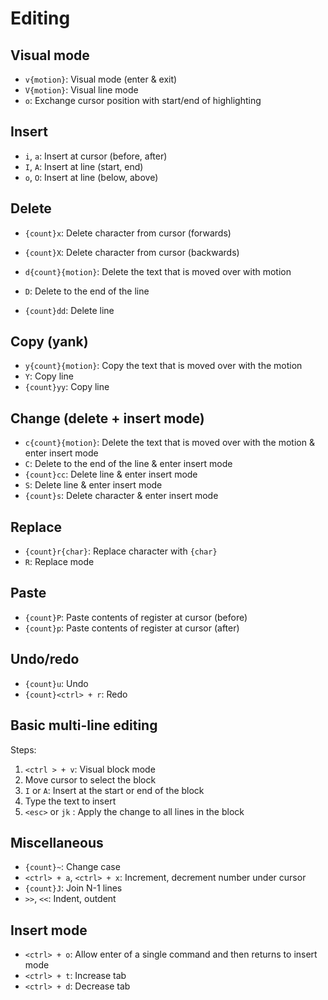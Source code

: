 # Editing

## Visual mode

- `v{motion}`: Visual mode (enter & exit)
- `V{motion}`: Visual line mode
- `o`: Exchange cursor position with start/end of highlighting

## Insert

- `i`, `a`: Insert at cursor (before, after)
- `I`, `A`: Insert at line (start, end)
- `o`, `O`: Insert at line (below, above)

## Delete

- `{count}x`: Delete character from cursor (forwards)
- `{count}X`: Delete character from cursor (backwards)

- `d{count}{motion}`: Delete the text that is moved over with motion
- `D`: Delete to the end of the line
- `{count}dd`: Delete line

## Copy (yank)

- `y{count}{motion}`: Copy the text that is moved over with the motion
- `Y`: Copy line
- `{count}yy`: Copy line

## Change (delete + insert mode)

- `c{count}{motion}`: Delete the text that is moved over with the motion & enter insert mode
- `C`: Delete to the end of the line & enter insert mode
- `{count}cc`: Delete line & enter insert mode
- `S`: Delete line & enter insert mode
- `{count}s`: Delete character & enter insert mode

## Replace

- `{count}r{char}`: Replace character with `{char}`
- `R`: Replace mode

## Paste

- `{count}P`: Paste contents of register at cursor (before)
- `{count}p`: Paste contents of register at cursor (after)

## Undo/redo

- `{count}u`: Undo
- `{count}<ctrl> + r`: Redo

## Basic multi-line editing

Steps:

1. `<ctrl > + v`: Visual block mode
2. Move cursor to select the block
3. `I` or `A`: Insert at the start or end of the block
4. Type the text to insert
5. `<esc>` or `jk` : Apply the change to all lines in the block

## Miscellaneous

- `{count}~`: Change case
- `<ctrl> + a`, `<ctrl> + x`: Increment, decrement number under cursor
- `{count}J`: Join N-1 lines
- `>>`, `<<`: Indent, outdent

## Insert mode

- `<ctrl> + o`: Allow enter of a single command and then returns to insert mode
- `<ctrl> + t`: Increase tab
- `<ctrl> + d`: Decrease tab
